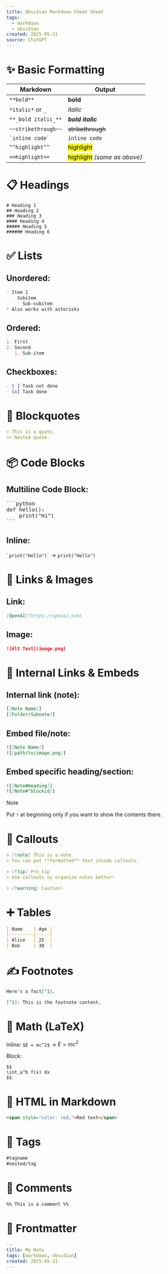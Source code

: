 ```yaml
---
title: Obsidian Markdown Cheat Sheet
tags:
  - markdown
  - obsidian
created: 2025-05-31
source: ChatGPT
---
```


# ✨ Basic Formatting

| Markdown            | Output                      |
|---------------------|-----------------------------|
| `**bold**`          | **bold**                    |
| `*italic*` or `_`   | *italic*                    |
| `**_bold italic_**` | ***bold italic***           |
| `~~strikethrough~~` | ~~strikethrough~~           |
| `` `inline code` `` | `inline code`               |
| `^^highlight^^`     | <mark>highlight</mark>      |
| `==highlight==`     | <mark>highlight</mark> *(same as above)*

# 📋 Headings

```
# Heading 1
## Heading 2
### Heading 3
#### Heading 4
##### Heading 5
###### Heading 6
```

# ✅ Lists

## Unordered:
```markdown
- Item 1
  - Subitem
    - Sub-subitem
* Also works with asterisks
```

## Ordered:
```markdown
1. First
2. Second
   1. Sub-item
```

## Checkboxes:
```markdown
- [ ] Task not done
- [x] Task done
```

# 💬 Blockquotes

```markdown
> This is a quote.
>> Nested quote.
```

# 📦 Code Blocks

## Multiline Code Block:
<pre>
```python
def hello():
    print("Hi")
```
</pre>

## Inline:
`` `print("Hello")` `` → `print("Hello")`

# 🔗 Links & Images

## Link:
```markdown
[OpenAI](https://openai.com)
```

## Image:
```markdown
![Alt Text](image.png)
```

# 🔁 Internal Links & Embeds

## Internal link (note):
```markdown
[[Note Name]]
[[Folder/Subnote]]
```

## Embed file/note:
```markdown
![[Note Name]]
![[path/to/image.png]]
```

## Embed specific heading/section:
```markdown
![[Note#Heading]]
![[Note#^blockid]]
```
> [!note]
> Put `!` at beginning only if you want to show the contents there.
# 🎯 Callouts

```markdown
> [!note] This is a note
> You can put **formatted** text inside callouts.

> [!tip] Pro tip
> Use callouts to organize notes better!

> [!warning] Caution!
```

# ➕ Tables

```markdown
| Name    | Age |
|---------|-----|
| Alice   | 25  |
| Bob     | 30  |
```

# ✍️ Footnotes

```markdown
Here's a fact[^1].

[^1]: This is the footnote content.
```

# 🔢 Math (LaTeX)

Inline: ``$E = mc^2$`` →  $E = mc^2$ 

Block:
```
$$
\int_a^b f(x) dx
$$
```

# 🔂 HTML in Markdown

```html
<span style="color: red;">Red text</span>
```

# 🔁 Tags

```markdown
#tagname
#nested/tag
```

# 📌 Comments

```markdown
%% This is a comment %%
```

# 🧱 Frontmatter

```yaml
---
title: My Note
tags: [markdown, obsidian]
created: 2025-05-31
---
```
